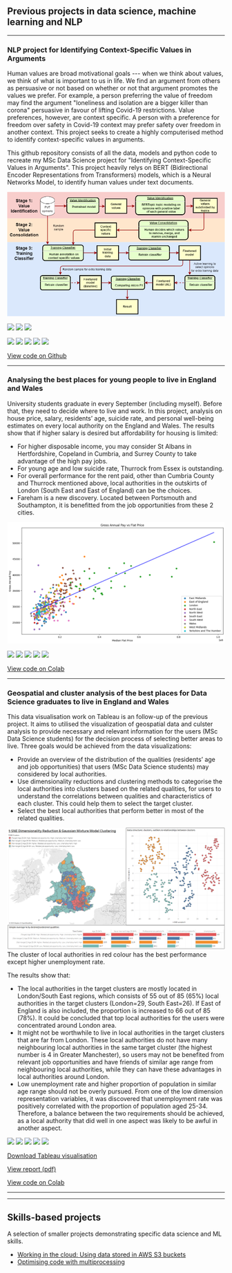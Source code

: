 ## Previous projects in data science, machine learning and NLP

---

### NLP project for Identifying Context-Specific Values in Arguments

Human values are broad motivational goals --- when we think about values, we think of what is important to us in life. We find an argument from others as persuasive or not based on whether or not that argument promotes the values we prefer. For example, a person preferring the value of freedom may find the argument "loneliness and isolation are a bigger killer than corona" persuasive in favour of lifting Covid-19 restrictions. Value preferences, however, are context specific. A person with a preference for freedom over safety in Covid-19 context may prefer safety over freedom in another context. This project seeks to create a highly computerised method to identify context-specific values in arguments.

This github repository consists of all the data, models and python code to recreate my MSc Data Science project for "Identifying Context-Specific Values in Arguments". This project heavily relys on BERT (Bidirectional Encoder Representations from Transformers) models, which is a Neural Networks Model, to identify human values under text documents.

<img src="images/New plan3.drawio.png?raw=true" />

![](https://img.shields.io/badge/Python-white?logo=Python) ![](https://img.shields.io/badge/Jupyter-white?logo=Jupyter) ![](https://img.shields.io/badge/pandas-white?logo=#150458)



![](https://img.shields.io/badge/Python-white?logo=Python) ![](https://img.shields.io/badge/Jupyter-white?logo=Jupyter) ![](https://img.shields.io/badge/PyTorch-white?logo=pytorch) ![](https://img.shields.io/badge/Twitter-white?logo=Twitter) ![](https://img.shields.io/badge/HuggingFace_Transformers-white?logo=huggingface)

[View code on Github](https://github.com/timwsh/Timothy-Wong-MSc-DS-Project)

---

### Analysing the best places for young people to live in England and Wales

University students graduate in every September (including myself). Before that, they need to decide where to live and work. In this project, analysis on house price, salary, residents’ age, suicide rate, and personal well-being estimates on every local authority on the England and Wales.
The results show that if higher salary is desired but affordability for housing is limited:
- For higher disposable income, you may consider St Albans in Hertfordshire, Copeland in Cumbria, and Surrey County to take advantage of the high pay jobs.
- For young age and low suicide rate, Thurrock from Essex is outstanding.
- For overall performance for the rent paid, other than Cumbria County and Thurrock mentioned above, local authorities in the outskirts of London (South East and East of England) can be the choices.
- Fareham is a new discovery. Located between Portsmouth and Southampton, it is benefitted from the job opportunities from these 2 cities.

<img src="images/Gross Annual Pay vs Flat Price.png?raw=true" />

![](https://img.shields.io/badge/Python-white?logo=Python) ![](https://img.shields.io/badge/Jupyter-white?logo=Jupyter) ![](https://img.shields.io/badge/PyTorch-white?logo=pytorch) ![](https://img.shields.io/badge/Twitter-white?logo=Twitter) ![](https://img.shields.io/badge/HuggingFace_Transformers-white?logo=huggingface)

[View code on Colab](https://colab.research.google.com/drive/1Vj53p-w16v3OoBsme0MPQ5MMUCSPCMuj?usp=sharing)

---

### Geospatial and cluster analysis of the best places for Data Science graduates to live in England and Wales

This data visualisation work on Tableau is an follow-up of the previous project. It aims to utilised the visualization of geospatial data and culster analysis to provide necessary and relevant information for the users (MSc Data Science students) for the decision process of selecting better areas to live. Three goals would be achieved from the data visualizations:
- Provide an overview of the distribution of the qualities (residents’ age and job opportunities) that users (MSc Data Science students) may considered by local authorities. 
- Use dimensionality reductions and clustering methods to categorise the local authorities into clusters based on the related qualities, for users to understand the correlations between qualities and characteristics of each cluster. This could help them to select the target cluster.
- Select the best local authorities that perform better in most of the related qualities.

<img src="images/Screenshot%20Geospatial.png?raw=true" />
The cluster of local authorities in red colour has the best performance except higher unemployment rate. 

The results show that:
- The local authorities in the target clusters are mostly located in London/South East regions, which consists of 55 out of 85 (65%) local authorities in the target clusters (London=29, South East=26). If East of England is also included, the proportion is increased to 66 out of 85 (78%). It could be concluded that top local authorities for the users were concentrated around London area.
- It might not be worthwhile to live in local authorities in the target clusters that are far from London. These local authorities do not have many neighbouring local authorities in the same target cluster (the highest number is 4 in Greater Manchester), so users may not be benefited from relevant job opportunities and have friends of similar age range from neighbouring local authorities, while they can have these advantages in local authorities around London.
- Low unemployment rate and higher proportion of population in similar age range should not be overly pursued. From one of the low dimension representation variables, it was discovered that unemployment rate was positively correlated with the proportion of population aged 25-34. Therefore, a balance between the two requirements should be achieved, as a local authority that did well in one aspect was likely to be awful in another aspect.

![](https://img.shields.io/badge/Python-white?logo=Python) ![](https://img.shields.io/badge/Jupyter-white?logo=Jupyter) ![](https://img.shields.io/badge/PyTorch-white?logo=pytorch) ![](https://img.shields.io/badge/Twitter-white?logo=Twitter) ![](https://img.shields.io/badge/HuggingFace_Transformers-white?logo=huggingface)

[Download Tableau visualisation](https://timwsh.github.io/projects/Geospatial%20and%20cluster%20analysis%20of%20the%20best%20places%20to%20live.twbx)

[View report (pdf)](https://timwsh.github.io/pdf/Geospatial%20and%20cluster%20analysis%20of%20the%20best%20places%20to%20live.pdf)

[View code on Colab](https://colab.research.google.com/drive/1EdOiXYT7_rGyrwLk7beHGip5EtUA438y?usp=sharing)

---

---

## Skills-based projects
A selection of smaller projects demonstrating specific data science and ML skills.

- [Working in the cloud: Using data stored in AWS S3 buckets](#)
- [Optimising code with multiprocessing](#)













<!-- comment -->
